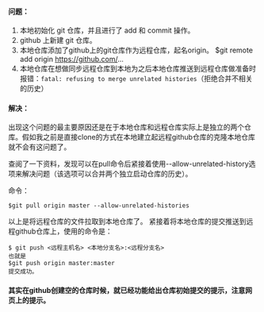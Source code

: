 #### 问题：

1.  本地初始化 git 仓库，并且进行了 add 和 commit 操作。
2.  github 上新建 git 仓库。
3.  本地仓库添加了github上的git仓库作为远程仓库，起名origin。
    \$git remote add origin <https://github.com/>...
4.  本地仓库在想做同步远程仓库到本地为之后本地仓库推送到远程仓库做准备时报错：`fatal: refusing to merge unrelated histories`（拒绝合并不相关的历史）

#### 解决：

出现这个问题的最主要原因还是在于本地仓库和远程仓库实际上是独立的两个仓库。假如我之前是直接clone的方式在本地建立起远程github仓库的克隆本地仓库就不会有这问题了。

查阅了一下资料，发现可以在pull命令后紧接着使用--allow-unrelated-history选项来解决问题（该选项可以合并两个独立启动仓库的历史）。

命令：

    $git pull origin master --allow-unrelated-histories

以上是将远程仓库的文件拉取到本地仓库了。
紧接着将本地仓库的提交推送到远程github仓库上，使用的命令是：

    $ git push <远程主机名> <本地分支名>:<远程分支名>
    也就是
    $git push origin master:master
    提交成功。

#### 其实在github创建空的仓库时候，就已经功能给出仓库初始提交的提示，注意网页上的提示。
